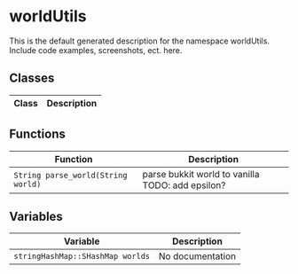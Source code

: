 <!-- minrdocs:scripting --> <!-- minrdocs:msc -->
<!-- utilityinfo:name worldUtils -->
<!-- utilityinfo:author eggshells -->
<!-- utilityinfo:no_dependencies -->
<!-- utilityinfo:description A small library for converting worlds from their bucket names to vanilla names -->

# worldUtils
This is the default generated description for the namespace worldUtils. Include code examples, screenshots, ect. here.

## Classes
| Class                               | Description                    |
| ----------------------------------- | ------------------------------ |


## Functions
| Function                             | Description                                           |
| ------------------------------------ | ----------------------------------------------------- |
| `String parse_world(String world)` | parse bukkit world to vanilla TODO: add epsilon? |

## Variables
| Variable                                     | Description                                                              |
| -------------------------------------------- | ------------------------------------------------------------------------ |
| `stringHashMap::SHashMap worlds` | No documentation |

